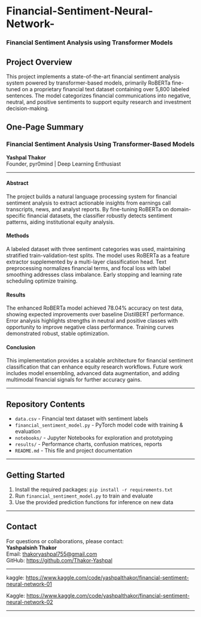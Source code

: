 # Financial-Sentiment-Neural-Network-

### Financial Sentiment Analysis using Transformer Models

## Project Overview

This project implements a state-of-the-art financial sentiment analysis system powered by transformer-based models, primarily RoBERTa fine-tuned on a proprietary financial text dataset containing over 5,800 labeled sentences. The model categorizes financial communications into negative, neutral, and positive sentiments to support equity research and investment decision-making.

## One-Page Summary

### Financial Sentiment Analysis Using Transformer-Based Models

**Yashpal Thakor**  
Founder, pyr0mind | Deep Learning Enthusiast  

---

#### Abstract

The project builds a natural language processing system for financial sentiment analysis to extract actionable insights from earnings call transcripts, news, and analyst reports. By fine-tuning RoBERTa on domain-specific financial datasets, the classifier robustly detects sentiment patterns, aiding institutional equity analysis.

#### Methods

A labeled dataset with three sentiment categories was used, maintaining stratified train-validation-test splits. The model uses RoBERTa as a feature extractor supplemented by a multi-layer classification head. Text preprocessing normalizes financial terms, and focal loss with label smoothing addresses class imbalance. Early stopping and learning rate scheduling optimize training.

#### Results

The enhanced RoBERTa model achieved 78.04% accuracy on test data, showing expected improvements over baseline DistilBERT performance. Error analysis highlights strengths in neutral and positive classes with opportunity to improve negative class performance. Training curves demonstrated robust, stable optimization.

#### Conclusion

This implementation provides a scalable architecture for financial sentiment classification that can enhance equity research workflows. Future work includes model ensembling, advanced data augmentation, and adding multimodal financial signals for further accuracy gains.

---

## Repository Contents

- `data.csv` - Financial text dataset with sentiment labels
- `financial_sentiment_model.py` - PyTorch model code with training & evaluation
- `notebooks/` - Jupyter Notebooks for exploration and prototyping
- `results/` - Performance charts, confusion matrices, reports
- `README.md` - This file and project documentation

---

## Getting Started

1. Install the required packages: `pip install -r requirements.txt`
2. Run `financial_sentiment_model.py` to train and evaluate
3. Use the provided prediction functions for inference on new data

---

## Contact

For questions or collaborations, please contact:  
**Yashpalsinh Thakor**  
Email: thakoryashpal755@gmail.com  
GitHub: https://github.com/Thakor-Yashpal

---

kaggle: https://www.kaggle.com/code/yashpalthakor/financial-sentiment-neural-network-01

Kaggle: https://www.kaggle.com/code/yashpalthakor/financial-sentiment-neural-network-02

---

